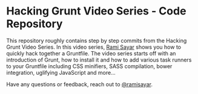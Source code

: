 # Hacking Grunt Video Series - Code Repository

This repository roughly contains step by step commits from the Hacking Grunt Video Series. In this video series, [Rami Sayar](https://ramisayar.com/) shows you how to quickly hack together a Gruntfile. The video series starts off with an introduction of Grunt, how to install it and how to add various task runners to your Gruntfile including CSS minifiers, SASS compilation, bower integration, uglifying JavaScript and more... 

Have any questions or feedback, reach out to [@ramisayar](https://twitter.com/ramisayar).

